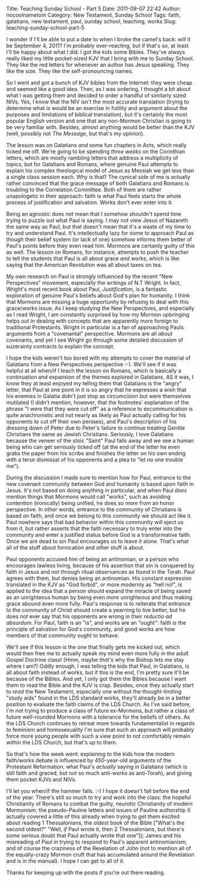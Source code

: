 Title: Teaching Sunday School - Part 5
Date: 2011-09-07 22:42
Author: nocoolnametom
Category: New Testament, Sunday School
Tags: faith, galatians, new testament, paul, sunday school, teaching, works
Slug: teaching-sunday-school-part-5

I wonder if I'll be able to put a date to when I broke the camel's back:
will it be September 4, 2011? I'm probably over-reacting, but if that's so, at
least I'll be happy about what I did: I got the kids some Bibles. They've
always really liked my little pocket-sized KJV that I bring with me to Sunday
School. They like the red letters for whenever an author has Jesus speaking.
They like the size. They like the self-pronouncing names.

So I went and got a bunch of KJV bibles from the Internet: they were
cheap and seemed like a good idea. Then, as I was ordering, I thought a bit about
what I was getting them and decided to order a handful of similarly sized
NIVs. Yes, I know that the NIV isn't the most accurate translation (trying to
determine what *is* would be an exercise in futility and argument about the purposes
and limitations of biblical translation), but it's certainly the most
popular English version and one that any non-Mormon Christian is going to be
very familiar with. Besides, almost anything would be better than the KJV
(well, possibly not *The Message*, but that's my opinion).

The lesson was on Galatians *and* some fun chapters in Acts, which
really ticked me off. We're going to be spending *three weeks* on the Corinthian
letters, which are mostly rambling letters that address a multiplicity of
topics, but for Galatians and Romans, where genuine Paul attempts to explain his
complex theological model of Jesus as Messiah we get less than a single class
session each. Why is that? The cynical side of me is actually rather convinced
that the grace message of both Galatians and Romans is troubling to the
Correlation Committee. Both of them are rather unapologetic in their approach:
faith is what Paul feels starts the whole process of justification and salvation.
Works don't ever enter into it.

Being an agnostic does not mean that I somehow shouldn't spend time
trying to puzzle out what Paul is saying. I may not view Jesus of Nazareth the
same way as Paul, but that doesn't mean that it's a waste of my time to try and
understand Paul. It's intellectually lazy for some to approach Paul as though
their belief system (or lack of one) somehow informs them better of Paul's points
before they even read him. Mormons are certainly guilty of this as well. The lesson
on Romans, for instance, attempts to push the teacher to tell the students
that Paul is all about grace *and* works, which is like saying that the
American Revolution was all about taxes on tea.

My own research on Paul is strongly influenced by the recent "New
Perspectives" movement, especially the writings of N.T Wright. In fact, Wright's most
recent book about Paul, *Justification*, is a fantastic exploration of genuine
Paul's beliefs about God's plan for humanity. I think that Mormons are missing
a huge opportunity by refusing to deal with this grace/works issue. As I keep
studying the New Perspectives, and especially as I read Wright, I am constantly
surprised by how my Mormon upbringing helps out in dealing with concepts that
are apparently more foreign to traditional Protestants. Wright in
particular is a fan of approaching Pauls arguments from a "covenantal" perspective.
Mormons are all *about* covenants, and yet I see Wright go through some detailed
discussion of suzerainty contracts to explain the concept.

I hope the kids weren't too bored with my attempts to cover the material
of Galatians from a New Perspectives perspective :-). We'll see if it was
helpful at all when/if I teach the lesson on Romans, which is basically a
continuation and expansion of the themes explored in Galatians. AS it was, I know
they at least enjoyed my telling them that Galatians is the "angry" letter,
that Paul at one point in it is so angry that he expresses a wish that his enemies
in Galatia didn't just stop as circumcision but were themselves mutilated (I
didn't mention, however, that the footnotes' explanation of the phrase "I were
that they were cut off" as a reference to excommunication is quite
anachronistic and not nearly as likely as Paul actually calling for his opponents to cut
off their own penises), and Paul's description of his dressing down of Peter due
to Peter's failure to continue treating Gentile Christians the same as
Jewish Christians. Seriously, I love Galatians because the veneer of the stoic
"Saint" Paul falls away and we see a human being who can get seriously ticked
off (at the end of the letter he even grabs the paper from his scribe and
finishes the letter on his own ending with a terse dismissal of his opponents and a
plea to "let no one trouble me").

During the discussion I made sure to mention how for Paul, entrance to
the new covenant community between God and humanity is based upon faith in
Jesus. It's not based on doing anything in particular, and when Paul *does* mention
things that Mormons would call "works", such as avoiding contention
(ironically) being unified, he does so more from an honor perspective. In other words,
entrance to the community of Christians is based on faith, and once we belong to
this community we should act like it. Paul nowhere says that bad behavior
within this community will eject us from it, but rather asserts that the faith
necessary to truly enter into the community and enter a justified status before God
is a transformative faith. Once we are dead to sin Paul encourages us to
leave it alone. That's what all of the stuff about fornication and other stuff
is about.

Paul opponents accused him of being an antinomian, or a person who
encourages lawless living, because of his assertion that sin is conquered by faith
in Jesus and not through ritual observances as found in the Torah. Paul agrees
with them, but denies being an antinomian. His constant expression translated in
the KJV as "God forbid", or more modernly as "hell no!", is applied to the idea
that a person should expand the miracle of being saved as an unrighteous human
by being even *more* unrighteous and thus making grace abound even more fully.
Paul's response is to reiterate that entrance to the community of Christ
should create a yearning to live better, but he does *not* ever say that his
opponents are wrong in their *reductio ad absurdum*. For Paul, faith is an "is", and
works are an "ought": faith *is* the principle of salvation for God's community,
and good works are how members of that community *ought* to behave.

We'll see if this lesson is the one that finally gets me kicked out,
which would then free me to actually speak my mind even more fully in the adult
Gospel Doctrine class! (Hmm, maybe *that's* why the Bishop lets me stay where
I am?) Oddly enough, I was telling the kids that Paul, in Galatians, is all
about faith instead of works, but if this is the end, I'm pretty sure it'll be
because of the Bibles. And yet, I only got them the Bibles because I want them to
read the Bible and the KJV is crap. Besides, once they actually start to *read*
the New Testament, especially one without the thought-limiting "study aids"
found in the LDS standard works, they'll already be in a better position to evaluate
the faith claims of the LDS Church. As I've said before, I'm not trying to
produce a class of future ex-Mormons, but rather a class of future well-rounded
Mormons with a tolerance for the beliefs of others. As the LDS Church continues
to retreat more towards fundamentalist in regards to feminism and
homosexuality I'm sure that such an approach will probably force more young people with
such a view point to not comfortably remain within the LDS Church, but that's
up to them.

So that's how the week went: explaining to the kids how the modern
faith/works debate is influenced by 450-year-old arguments of the Protestant
Reformation, what Paul's *actually* saying in Galatians (which is still faith and
graced, but not so much anti-works as anti-Torah), and giving them pocket KJVs and
NIVs.

I'll let you when/if the hammer falls. :-) I hope it doesn't fall before
the end of the year. There's still so much to try and work into the class: the
hopeful Christianity of Romans to combat the guilty, neurotic Christianity of
modern Mormonism; the pseudo-Pauline letters and issues of Pauline authorship
(I actually covered a little of this already when trying to get them
excited about reading 1 Thessalonians, the oldest book of the Bible ["What's the
second oldest?" "Well, *if* Paul wrote it, then 2 Thessalonians, but there's
some serious doubt that Paul actually wrote that one"]); James and his
misreading of Paul in trying to respond to Paul's apparent antinomianism; and of
course the craziness of the Revelation of John (not to mention all of the
equally-crazy Mormon cruft that has accumulated around the Revelation and is in the
manual). I hope I can get to all of it.

Thanks for keeping up with the posts if you're out there reading.
